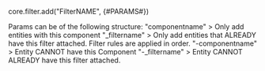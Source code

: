 core.filter.add("FilterNAME", {#PARAMS#})

Params can be of the following structure:
"componentname" > Only add entities with this component
"_filtername" > Only add entities that ALREADY have this filter attached. Filter rules are applied in order.
"-componentname" > Entity CANNOT have this Component
"-_filtername" > Entity CANNOT ALREADY have this filter attached.